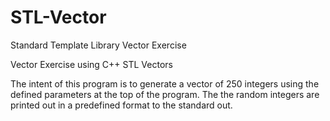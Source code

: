 # STL-Vector
Standard Template Library Vector Exercise

Vector Exercise using C++ STL Vectors

The intent of this program is to generate a vector of 250 integers using the defined parameters at the top of the program. The the random integers are printed out in a predefined format to the standard out.
